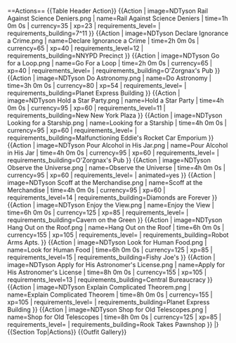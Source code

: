 ==Actions==
{{Table Header Action}}
{{Action
| image=NDTyson Rail Against Science Deniers.png
| name=Rail Against Science Deniers
| time=1h 0m 0s
| currency=35
| xp=23
| requirements_level=
| requirements_building=7^11
}}
{{Action
| image=NDTyson Declare Ignorance a Crime.png
| name=Declare Ignorance a Crime
| time=2h 0m 0s
| currency=65
| xp=40
| requirements_level=12
| requirements_building=NNYPD Precinct
}}
{{Action
| image=NDTyson Go for a Loop.png
| name=Go For a Loop
| time=2h 0m 0s
| currency=65
| xp=40
| requirements_level=
| requirements_building=O'Zorgnax's Pub
}}
{{Action
| image=NDTyson Do Astronomy.png
| name=Do Astronomy
| time=3h 0m 0s
| currency=80
| xp=54
| requirements_level=
| requirements_building=Planet Express Building
}}
{{Action
| image=NDTyson Hold a Star Party.png
| name=Hold a Star Party
| time=4h 0m 0s
| currency=95
| xp=60
| requirements_level=11
| requirements_building=New New York Plaza
}}
{{Action
| image=NDTyson Looking for a Starship.png
| name=Looking for a Starship
| time=4h 0m 0s
| currency=95
| xp=60
| requirements_level=
| requirements_building=Malfunctioning Eddie's Rocket Car Emporium
}}
{{Action
| image=NDTyson Pour Alcohol in His Jar.png
| name=Pour Alcohol in His Jar
| time=4h 0m 0s
| currency=95
| xp=60
| requirements_level=
| requirements_building=O'Zorgnax's Pub
}}
{{Action
| image=NDTyson Observe the Universe.png
| name=Observe the Universe
| time=4h 0m 0s
| currency=95
| xp=60
| requirements_level=
| animated=yes
}}
{{Action
| image=NDTyson Scoff at the Merchandise.png
| name=Scoff at the Merchandise
| time=4h 0m 0s
| currency=95
| xp=60
| requirements_level=14
| requirements_building=Diamonds are Forever
}}
{{Action
| image=NDTyson Enjoy the View.png
| name=Enjoy the View
| time=6h 0m 0s
| currency=125
| xp=85
| requirements_level=
| requirements_building=Cavern on the Green
}}
{{Action
| image=NDTyson Hang Out on the Roof.png
| name=Hang Out on the Roof
| time=6h 0m 0s
| currency=155
| xp=105
| requirements_level=
| requirements_building=Robot Arms Apts.
}}
{{Action
| image=NDTyson Look for Human Food.png
| name=Look for Human Food
| time=6h 0m 0s
| currency=125
| xp=85
| requirements_level=15
| requirements_building=Fishy Joe's
}}
{{Action
| image=NDTyson Apply for His Astronomer's License.png
| name=Apply for His Astronomer's License
| time=8h 0m 0s
| currency=155
| xp=105
| requirements_level=13
| requirements_building=Central Bureaucracy
}}
{{Action
| image=NDTyson Explain Complicated Theorem.png
| name=Explain Complicated Theorem
| time=8h 0m 0s
| currency=155
| xp=105
| requirements_level=
| requirements_building=Planet Express Building
}}
{{Action
| image=NDTyson Shop for Old Telescopes.png
| name=Shop for Old Telescopes
| time=8h 0m 0s
| currency=125
| xp=85
| requirements_level=
| requirements_building=Rook Takes Pawnshop
}}
|}
{{Section Top|Actions}}
{{Outfit Gallery}}
